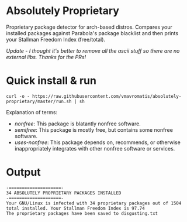 # Absolutely Proprietary
Proprietary package detector for arch-based distros. Compares your installed packages against Parabola's package blacklist and then prints your Stallman Freedom Index (free/total).

*Update - I thought it's better to remove all the ascii stuff so there are no external libs. Thanks for the PRs!*

# Quick install & run
`curl -o - https://raw.githubusercontent.com/vmavromatis/absolutely-proprietary/master/run.sh | sh`

Explanation of terms:
- *nonfree*: This package is blatantly nonfree software.
- *semifree*: This package is mostly free, but contains some nonfree software.
- *uses-nonfree*: This package depends on, recommends, or otherwise inappropriately integrates with other nonfree software or services.

# Output
```
-====================-
34 ABSOLUTELY PROPRIETARY PACKAGES INSTALLED
-====================-
Your GNU/Linux is infected with 34 proprietary packages out of 1504 total installed. Your Stallman Freedom Index is 97.74
The proprietary packages have been saved to disgusting.txt
```
